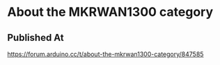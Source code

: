 # About the MKRWAN1300 category

## Published At

https://forum.arduino.cc/t/about-the-mkrwan1300-category/847585
